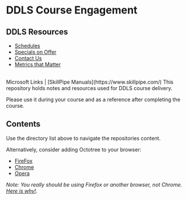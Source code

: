# DDLS Course Engagement

## DDLS Resources

- [Schedules](https://www.ddls.com.au/schedules/)
- [Specials on Offer](https://www.ddls.com.au/offers/)
- [Contact Us](https://www.ddls.com.au/contact-us/) 
- [Metrics that Matter](https://www.metricsthatmatter.com/dim319)
<BR>
Microsoft Links |
[SkillPipe Manuals](https://www.skillpipe.com/)
This repository holds notes and resources used for DDLS course delivery.

Please use it during your course and as a reference after completing the course.

## Contents

Use the directory list above to navigate the repositories content.

Alternatively, consider adding Octotree to your browser:

* [FireFox](https://addons.mozilla.org/en-US/firefox/addon/octotree/)
* [Chrome](https://chrome.google.com/webstore/detail/octotree/bkhaagjahfmjljalopjnoealnfndnagc)
* [Opera](https://addons.opera.com/en/extensions/details/octotree/)

_Note: You really should be using Firefox or another browser, not Chrome. [Here is why!](Internet/Firefox.md)._
